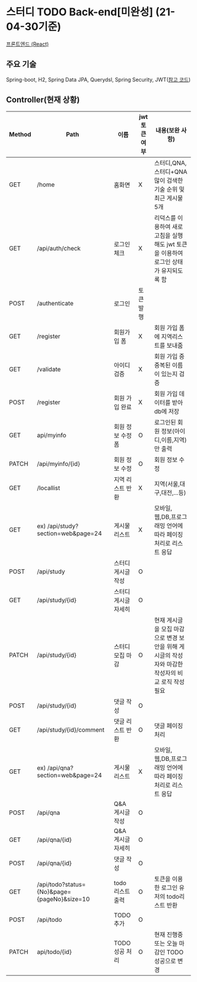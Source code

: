 # 스터디 TODO Back-end[미완성] (21-04-30기준)
[프론트엔드 (React)](https://github.com/jeonghyeonkwon/todo-app-front)

## 주요 기술
Spring-boot, H2, Spring Data JPA, Querydsl, Spring Security, JWT([참고 코드](https://github.com/SilverNine/spring-boot-jwt-tutorial))

## Controller(현재 상황)
Method|Path|이름|jwt 토큰 여부|내용(보완 사항)|
---|---|---|---|---|
GET|/home|홈화면|X|스터디,QNA,스터디+QNA 많이 검색한 기술 순위 및 최근 게시물 5개|
GET|/api/auth/check|로그인 체크|X|리덕스를 이용하여 새로고침을 실행해도 jwt 토큰을 이용하여 로그인 상태가 유지되도록 함|
POST|/authenticate|로그인|토큰 발행|
GET|/register|회원가입 폼|X|회원 가입 폼에 지역리스트를 보내줌|
GET|/validate|아이디 검증|X|회원 가입 중 중복된 이름이 있는지 검증|
POST|/register|회원 가입 완료|X|회원 가입 데이터를 받아 db에 저장|
GET|api/myinfo|회원 정보 수정 폼|O|로그인된 회원 정보(아이디,이름,지역)만 출력|
PATCH|/api/myinfo/{id}|회원 정보 수정|O|회원 정보 수정|
GET|/locallist|지역 리스트 반환|X|지역(서울,대구,대전,...등)|
GET|ex) /api/study?section=web&page=24|게시물 리스트|X|모바일,웹,DB,프로그래밍 언어에 따라 페이징처리로 리스트 응답|
POST|/api/study|스터디 게시글 작성|O|
GET|/api/study/{id}|스터디 게시글 자세히|O|
PATCH|/api/study/{id}|스터디 모집 마감|O|현재 게시글을 모집 마감으로 변경 보안을 위해 게시글의 작성자와 마감한 작성자의 비교 로직 작성 필요
POST|/api/study/{id}|댓글 작성|O|
GET|/api/study/{id}/comment|댓글 리스트 반환|O|댓글 페이징 처리|
GET|ex) /api/qna?section=web&page=24|게시물 리스트|X|모바일,웹,DB,프로그래밍 언어에 따라 페이징처리로 리스트 응답|
POST|/api/qna|Q&A 게시글 작성|O|
GET|/api/qna/{id}|Q&A 게시글 자세히|O|
POST|/api/qna/{id}|댓글 작성|O|
GET|/api/todo?status={No}&page={pageNo}&size=10|todo 리스트 출력|O|토큰을 이용한 로그인 유저의 todo리스트 반환|
POST|/api/todo|TODO 추가|O|
PATCH|api/todo/{id}|TODO 성공 처리|O|현재 진행중 또는 오늘 마감인 TODO 성공으로 변경



